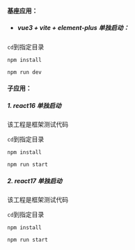 
#### 基座应用：

- ##### vue3 + vite + element-plus 单独启动：

```cd```到指定目录

```npm install```

```npm run dev```



#### 子应用：
##### 1. react16 单独启动

该工程是框架测试代码

```cd```到指定目录

```npm install```

```npm run start```

##### 2. react17 单独启动

该工程是框架测试代码

```cd```到指定目录

```npm install```

```npm run start```


